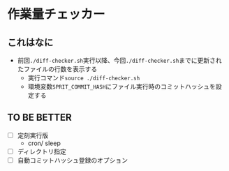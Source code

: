 # 作業量チェッカー
## これはなに
- 前回`./diff-checker.sh`実行以降、今回`./diff-checker.sh`までに更新されたファイルの行数を表示する
  - 実行コマンド`source ./diff-checker.sh`
  - 環境変数`SPRIT_COMMIT_HASH`にファイル実行時のコミットハッシュを設定する

## TO BE BETTER
-[ ] 定刻実行版
  - cron/ sleep
-[ ] ディレクトリ指定
-[ ] 自動コミットハッシュ登録のオプション
